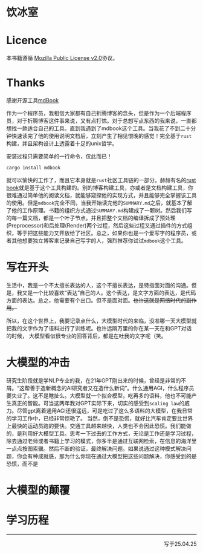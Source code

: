 # 饮冰室


# Licence

本书籍遵循 [Mozilla Public License v2.0](https://www.mozilla.org/en-US/MPL/2.0/)协议。

# Thanks

感谢开源工具[mdBook](https://rust-lang.github.io/mdBook/)

作为一个程序员，我相信大家都有自己折腾博客的念头，但是作为一个后端程序员，对于折腾博客这件事来说，又有点打怵。对于总想写点东西的我来说，一直都想找一款适合自己的工具。直到我遇到了mdbook这个工具。当我花了不到二十分钟快速读完了他的使用说明文档后，立刻产生了相见恨晚的感觉！完全基于`rust`构建，并且架构设计上透露着十足的unix哲学。

安装过程只需要简单的一行命令，仅此而已！

```bash
cargo install mdbook
```

就可以愉快的工作了，而且它本身就是`rust`社区工具链的一部分。赫赫有名的[rust book](https://doc.rust-lang.org/book/)就是基于这个工具构建的。别的博客构建工具，亦或者是文档构建工具，你很难通过简单他的阅读文档，就能够窥探他的实现方式，并且能够完全掌握该工具的使用。但是`mdbook`完全不同，当我开始读完他的`SUMMARY.md`之后，就基本了解了他的工作原理。书籍的组织方式通过`SUMMARY.md`构建成了一颗树。然后我们写的每一篇文档，都是一个叶子节点。并且把整个文档的编译拆成了预处理(Preprocessor)和后处理(Render)两个过程，然后这些过程又通过插件的方式组织，等于把这些能力又开放给了社区。总之，如果你也是一个爱写字的程序员，或者其他想要独立博客来记录自己写字的人，强烈推荐你试试`mdbook`这个工具。

# 写在开头

生活中，我是一个不太擅长表达的人，这个不擅长表达，是特指面对面的沟通。但是，我又是一个比较喜欢“表达”自己的人。这个表达，是文字方面的表达，是代码方面的表达。总之，他需要有个出口。但不是面对面。~~也许这就是网络时代的副作用。~~

所以，在这个世界上，我要记录点什么，大模型时代的来临，没准哪一天大模型就把我的文字作为了语料进行了训练呢。也许远隔万里的你在某一天在和GPT对话的时候， 大模型看似很专业的回答背后，都是在吐我的文字呢（笑。

# 大模型的冲击

研究生阶段就是学NLP专业的我，在21年GPT刚出来的时候，曾经是非常的不屑。“这帮善于造新概念的AI研究者又在造什么新词”。什么通用AGI，什么程序员要失业了。这不是瞎扯么。大模型就一个拟合模型，吃再多的语料，他也不可能产生真正的智能。可当这两年我对GPT实际下来，切实的感受到`scaling law`的威力。尽管gpt离着通用AGI还很遥远，可是吃过了这么多语料的大模型，在我日常的学习工作中，已经非常惊艳了。 当然，倒不是恐慌，就好比汽车肯定要比世界上最快的运动员跑的要快。交通工具越来越快，人类也不会因此恐慌。我们能做的，是利用好大模型工具。思考一下过去的工作方式，无论是工作还是学习过程，除去通过老师或者书籍上学习的模式，你多半是通过互联网检索，在信息的海洋里一点点按图索骥。然后不断的验证，最终解决问题。如果说通过这种模式解决问题，你会有种成就感，那为什么你现在通过大模型把这些问题解决，你感受到的是恐慌，而不是

# 大模型的颠覆

# 学习历程

---
<p align="right">写于25.04.25</p>

